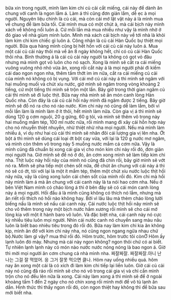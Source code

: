 bữa xin trong người, mình làm kim chi củ cải cắt miếng, cái này để dành ăn chung với canh là ngon lắm á. Làm á thì cũng đơn giản lắm, dễ ẹc à mọi người. Nguyên liệu chính là củ cải, mà còn cái mớ lặt vặt này á là mình mua về chung để làm bữa tối. Cái mình mua có một chút à, mà cái bịch này mình xách về không nổi luôn á. Cứ mỗi lần mà mua nhiều như vậy là mình nhờ ở đó giao về nhà giùm mình luôn. Mình mà xách cái bịch này về tới nhà là khỏi làm kim chi kim chiếc gì luôn á. Công nhận là củ cải Hàn Quốc bự thiệt mọi người. Bữa qua hàng mình cũng bị hết hồn với cái củ cải này luôn á. Mua một cái củ cải này thôi mà về ăn 8 ngày không hết, chỉ có củ cải Hàn Quốc thôi nha. Bình thường á là cái củ cải này người ta không có gọt vỏ đâu nhưng mà mình gọt vỏ luôn cho nó sạch. Xong là mình sẽ cắt ra cái miếng vuông vuông nhỏ nhỏ vừa ăn, xong rồi cắt này á là mọi người phải đi kiếm cái dao ngon ngon nha, thêm tấm thớt im im nữa, cắt ra cái miếng củ cải của mình nó không có bị vụng. Với cái mớ củ cải này á thì mình sẽ ngâm với hai muỗng muối và chút xíu nước, giờ mình sẽ ngâm trong vòng khoảng 2 tiếng, cứ một tiếng thì mình sẽ trộn một lần. Bây giờ trong thời gian ngâm củ cải thì mình sẽ đi luộc thịt. Bữa nay nhà mình sẽ ăn món canh lòng Hàn Quốc nha. Còn đây là cái củ cải hồi nãy mình đã ngâm được 2 tiếng. Bây giờ mình sẽ đổ nó ra cho nó ráo nước. Kim chi này nó cũng dễ làm lắm, bởi vì mỗi lần làm là mình làm ở ít thôi, hết mình làm nữa. Còn gia vị á thì mình sẽ dùng 120 g cơm nguội, 20 g gừng, 60 g tỏi, và mình sẽ thêm vô trong này hai muỗng mắm tép, 100 ml nước nữa, rồi mình mang đi xây cái hỗn hợp này cho nó nhuyễn thiệt nhuyễn, nhừ thiệt nhừ nha mọi người. Nếu mà mình làm nhiều á, ví dụ như hai củ cải thì mình sẽ nhân đôi cái lượng gia vị lên nha. Ớt bột á thì mình sẽ dùng cái loại ớt bột cay vừa, với lại là 120 g nước mơ ngâm, và mình còn thêm vô trong này 5 muỗng nước mắm cá cơm nữa. Vậy là mình cũng đã chuẩn bị xong cái gia vị cho món kim chi này rồi đó, đơn giản mọi người ha. Giờ mình sẽ để nó ở đó, ăn cơm xong mình sẽ làm tiếp kim chi nha. Thịt luộc này hồi nãy của mình nó cũng đã chín rồi, bây giờ mình sẽ vớt nó ra. Mình sẽ pha tiếp một chén sốt nữa, để chút ăn chung với cái này á thì nó sẽ có ớt, tỏi với lại là một ít mắm tép, thêm một chút xíu nước luộc thịt hồi nãy nữa, vậy là cũng xong luôn cái chén sốt của mình rồi đó. Kim chi mà hồi nãy mình làm á mà ăn chung với cái canh này là ta nói hao cơm nha. Nếu ở bên Việt Nam mình có cháo lòng á thì ở bên đây sẽ có cái món canh lòng này á mọi người. Hồi đầu á là mình cũng không có thích nó lắm, nhưng mà ăn riết rồi thích nó hồi nào không hay. Bởi vì lâu lâu mà thèm cháo lòng lười biếng nấu là mình sẽ nấu cái canh này. Cái nước luộc thịt hồi nãy mình sẽ cho vô thêm trong này một bịch nước hầm xương rồi mình sẽ cho cái mớ lòng kia với một ít hành baro vô luôn. Và đặc biệt nha, cái canh này nó cực kỳ nhiều tiêu luôn mọi người. Nhìn cái nước canh nó chuyển sang màu nâu luôn là biết bao nhiêu tiêu trong đó rồi đó. Bữa nay làm kim chi kia ăn không kịp, mình ăn đỡ với kim chi này nha, nó cũng ngon ngang ngửa nhau chứ bộ.Nước làm gì vậy? mua thử rồi đó. Hôm trước, hôm trước tôi cònỜ Hôm ấy lạnh luôn đó mày. Nhưng mà cái này ngon không? ngon thôi chứ có ai biết. Tự nhiên lạnh lạnh này có món nào nước nước nóng nóng là bao ngon á. Giờ thì mời mọi người ăn cơm chung cả nhà mình nha. 짜잘짜잘. 짜잘짜잘.아니 난 나는 그걸 잘 먹었어. 응 그거 잘못 먹으면 클나. Hôm nay uống nhiều quá. hôm nay ăn xong một cái là có xích đi làm kim chi tiếp lại liền luôn. Giờ cái củ cải này nó cũng đã ráo rồi mình sẽ cho nó vô trong cái gia vị và chỉ cần mình trộn cho nó đều lên nữa là xong. Cái này làm xong á thì mình sẽ để ở ngoài khoảng tầm 1 đến 2 ngày cho nó chín xong rồi mình mới để vô tủ lạnh ăn dần. Hình thức thì thấy ngon rồi đó, còn ngon thiệt hay không thì để bữa sau mới biết nha.